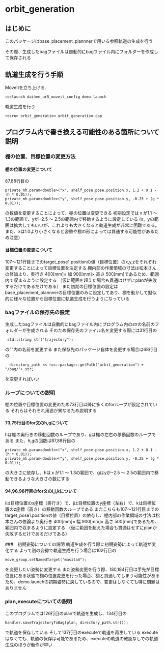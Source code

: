 # orbit_generation
## はじめに
このパッケージはbase_placement_plannnerで用いる参照軌道の生成を行う

その際、生成したbagファイルは自動的にbagファイル内にフォルダーを作成して保存される
## 軌道生成を行う手順
MoveItを立ち上げる．
```
roslaunch daihen_ur5_moveit_config demo.launch
```
軌道生成を行う
```
rosrun orbit_generation orbit_generation.cpp
```
## プログラム内で書き換える可能性のある箇所について説明
### 棚の位置、目標位置の変更方法
#### 棚の位置の変更について
87,88行目の
```
private_nh.param<double>("x", shelf_pose.pose.position.x, 1.2 + 0.1 - (h * 0.01));
private_nh.param<double>("y", shelf_pose.pose.position.y, -0.25 + (g * 0.01));
```
の数値を変更することによって、棚の位置は変更できる
初期設定ではｘが1.1 〜 1.3の範囲で、yが−2.5 〜 2.5の範囲内で移動するように設定している
(x，yの範囲は拡大してもいいが、これよりも大きくなると軌道生成が非常に困難である。また、xは1.0より小さくなると姿勢や棚の形によっては貫通する可能性があるため注意）

#### 目標位置の変更について
107〜121行目までのtarget_pose1.positionの値（目標位置）のx,y,zをそれぞれ変更することによって目標位置を決定する
棚内部の作業領域の寸法は松本さんの修論より、奥行き 400[mm]× 幅 900[mm]× 高さ 500[mm]であるため、範囲内で収まるように設定する
（仮に範囲を超えた場合も貫通はせずにplanが失敗するだけであるだけである）
また初期の目標位置の設定はbase_placement_plannnerの目標位置のみに設定してあり、棚を動かして擬似的に様々な位置から目標位置に軌道生成を行うようになっている

### bagファイルの保存先の設定
生成したbagファイルは自動的にbagファイル内にプログラム内のstrの名前のフォルダーが生成される
そのため保存先のファイル名を変更する際には31行目の
```
 std::string str("trajectory"); 
```
の""内の名前を変更する
また保存先のパッケージ自体を変更する場合は68行目の
```
  directory_path << ros::package::getPath("orbit_generation") + "/bag/"+ str;
```
を変更すればいい

### ループについての説明
棚の位置や目標位置の変更のため73行目以降に多くのforループが設定されている
それらはそれぞれ用途が異なるため説明する

#### 73,75行目のfor文のh,gについて
hは棚の奥行きの移動回数のループであり、gは棚の左右の移動回数のループである
また、h,gの回数は87,88行目の
```
private_nh.param<double>("x", shelf_pose.pose.position.x, 1.2 + 0.1 - (h * 0.01));
private_nh.param<double>("y", shelf_pose.pose.position.y, -0.25 + (g * 0.01));
```
の大きさに依存し、hはｘが1.1 〜 1.3の範囲で、gはyが−2.5 〜 2.5の範囲内で移動できるような大きさの数にする

#### 94,96,98行目のfor文のi,j,kについて
iは目標位置のx座標（奥行き）で、jは目標位置のy座標（左右）で、kは目標位置のz座標（高さ）の移動回数のループである
またこちらも107〜121行目までのtarget_pose1.positionの値（目標位置）の依存し、棚内部の作業領域の寸法は松本さんの修論より奥行き 400[mm]× 幅 900[mm]× 高さ 500[mm]であるため、範囲内で収まるように設定する
（仮に範囲を超えた場合も貫通はせずにplanが失敗するだけであるだけである）

###　初期姿勢についての説明
軌道生成を行う際に初期姿勢によって軌道が変化する
よって別の姿勢で軌道生成を行う場合は102行目の
```
move_group.setNamedTarget("masita4"); 
```
を変更したい姿勢に変更する
また姿勢変更を行う際、180,184行目は手先が目標位置にある状態で棚の位置変更を行った場合、棚と貫通してしまう可能性があるため、demo.launchの初期姿勢に戻しているので、変更はしなくても特に問題はありません

### plan,executeについての説明
このプログラムでは126行目のplanで軌道を生成し、134行目の
```
handler.saveTrajectoryToBag(plan, directory_path.str());
```
で軌道を保存している
そして137行目のexecuteで軌道を再生している
executeはなくても、軌道の保存は可能であるため、executeの軌道の確認なしでの軌道生成のほうが動作が早い


